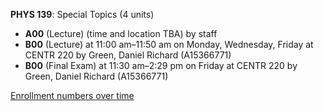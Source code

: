 **PHYS 139**: Special Topics (4 units)

- **A00** (Lecture) (time and location TBA) by staff
- **B00** (Lecture) at 11:00 am–11:50 am on Monday, Wednesday, Friday at CENTR 220 by Green, Daniel Richard (A15366771)
- **B00** (Final Exam) at 11:30 am–2:29 pm on Friday at CENTR 220 by Green, Daniel Richard (A15366771)

[Enrollment numbers over time](./PHYS139.tsv)
